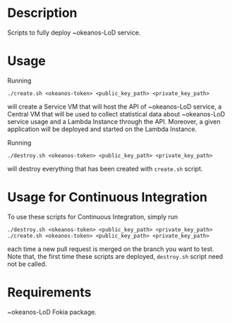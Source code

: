 # Description
Scripts to fully deploy ~okeanos-LoD service.


# Usage
Running

```
./create.sh <okeanos-token> <public_key_path> <private_key_path>
```

will create a Service VM that will host the API of ~okeanos-LoD service, a Central VM that will be
used to collect statistical data about ~okeanos-LoD service usage and a Lambda Instance through
the API. Moreover, a given application will be deployed and started on the Lambda Instance.

Running

```
./destroy.sh <okeanos-token> <public_key_path> <private_key_path>
```

will destroy everything that has been created with `create.sh` script.


# Usage for Continuous Integration
To use these scripts for Continuous Integration, simply run

```
./destroy.sh <okeanos-token> <public_key_path> <private_key_path>
./create.sh <okeanos-token> <public_key_path> <private_key_path>
```

each time a new pull request is merged on the branch you want to test. Note that, the first time 
these scripts are deployed, `destroy.sh` script need not be called.


# Requirements
~okeanos-LoD Fokia package.
